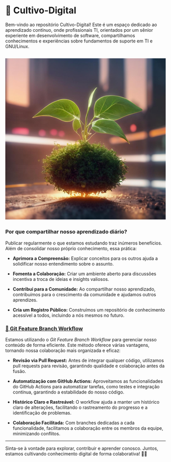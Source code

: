 
# 🌱 Cultivo-Digital

Bem-vindo ao repositório Cultivo-Digital! Este é um espaço dedicado ao aprendizado contínuo, onde profissionais TI, orientados por um sênior experiente em desenvolvimento de software, compartilhamos conhecimentos e experiências sobre fundamentos de suporte em TI e GNU/Linux.

![seed-grow](Docs/img/seedgrowti.jpg?width=800&heigth=600)
---

### Por que compartilhar nosso aprendizado diário?

Publicar regularmente o que estamos estudando traz inúmeros benefícios. Além de consolidar nosso próprio conhecimento, essa prática:

- **Aprimora a Compreensão:** Explicar conceitos para os outros ajuda a solidificar nosso entendimento sobre o assunto.

- **Fomenta a Colaboração:** Criar um ambiente aberto para discussões incentiva a troca de ideias e insights valiosos.

- **Contribui para a Comunidade:** Ao compartilhar nosso aprendizado, contribuímos para o crescimento da comunidade e ajudamos outros aprendizes.

- **Cria um Registro Público:** Construímos um repositório de conhecimento acessível a todos, incluindo a nós mesmos no futuro.


### [🔗 Git Feature Branch Workflow](https://www.atlassian.com/git/tutorials/comparing-workflows/feature-branch-workflow)

Estamos utilizando o *Git Feature Branch Workflow* para gerenciar nosso conteúdo de forma eficiente. Este método oferece várias vantagens, tornando nossa colaboração mais organizada e eficaz:

- **Revisão via Pull Request:** Antes de integrar qualquer código, utilizamos pull requests para revisão, garantindo qualidade e colaboração antes da fusão.

- **Automatização com GitHub Actions:** Aproveitamos as funcionalidades do GitHub Actions para automatizar tarefas, como testes e integração contínua, garantindo a estabilidade do nosso código.

- **Histórico Claro e Rastreável:** O workflow ajuda a manter um histórico claro de alterações, facilitando o rastreamento do progresso e a identificação de problemas.

- **Colaboração Facilitada:** Com branches dedicadas a cada funcionalidade, facilitamos a colaboração entre os membros da equipe, minimizando conflitos.


---
Sinta-se à vontade para explorar, contribuir e aprender conosco. Juntos, estamos cultivando conhecimento digital de forma colaborativa! 🌱✨
